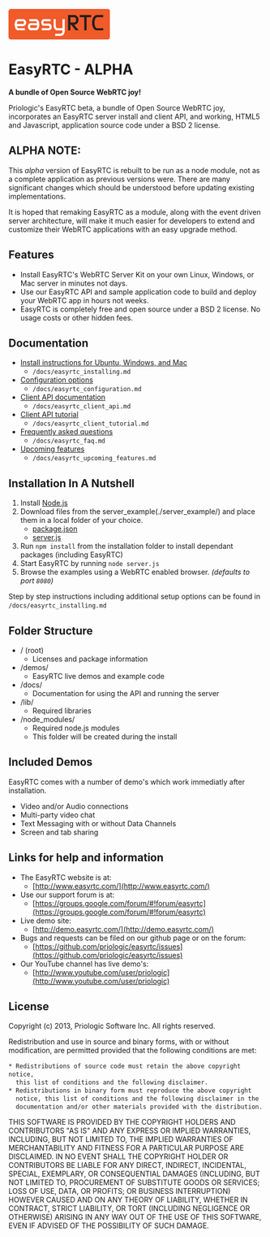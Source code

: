 ![EasyRTC](./api/img/easyrtc.png "EasyRTC")

EasyRTC - ALPHA
=======

**A bundle of Open Source WebRTC joy!**

Priologic's EasyRTC beta, a bundle of Open Source WebRTC joy, incorporates an EasyRTC server install and client API, and working, HTML5 and Javascript, application source code under a BSD 2 license.


ALPHA NOTE:
-----
This *alpha* version of EasyRTC is rebuilt to be run as a node module, not as a complete application as previous versions were. There are many significant changes which should be understood before updating existing implementations.

It is hoped that remaking EasyRTC as a module, along with the event driven server architecture, will make it much easier for developers to extend and customize their WebRTC applications with an easy upgrade method.


Features
--------
 * Install EasyRTC's WebRTC Server Kit on your own Linux, Windows, or Mac server in minutes not days.
 * Use our EasyRTC API and sample application code to build and deploy your WebRTC app in hours not weeks.
 * EasyRTC is completely free and open source under a BSD 2 license. No usage costs or other hidden fees.


Documentation
-------------
 * [Install instructions for Ubuntu, Windows, and Mac](./docs/easyrtc_installing.md)
     * `/docs/easyrtc_installing.md`
 * [Configuration options](./docs/easyrtc_configuration.md)
     * `/docs/easyrtc_configuration.md`
 * [Client API documentation](./docs/easyrtc_client_api.md)
     * `/docs/easyrtc_client_api.md`
 * [Client API tutorial](./docs/easyrtc_client_tutorial.md)
     * `/docs/easyrtc_client_tutorial.md`
 * [Frequently asked questions](./docs/easyrtc_faq.md)
     * `/docs/easyrtc_faq.md`
 * [Upcoming features](./docs/easyrtc_upcoming_features.md)
     * `/docs/easyrtc_upcoming_features.md`


Installation In A Nutshell
--------------------------
 1. Install [Node.js](http://nodejs.org)
 2. Download files from the server_example(./server_example/) and place them in a local folder of your choice. 
    - [package.json](./server_example/package.json)
    - [server.js](./server_example/server.js)
 3. Run `npm install` from the installation folder to install dependant packages (including EasyRTC)
 4. Start EasyRTC by running `node server.js`
 5. Browse the examples using a WebRTC enabled browser. *(defaults to port `8080`)*

Step by step instructions including additional setup options can be found in `/docs/easyrtc_installing.md`


Folder Structure
----------------

* / (root)
  * Licenses and package information
* /demos/
  * EasyRTC live demos and example code
* /docs/
  * Documentation for using the API and running the server
* /lib/
  * Required libraries
* /node_modules/
  * Required node.js modules
  * This folder will be created during the install


Included Demos
--------------

EasyRTC comes with a number of demo's which work immediatly after installation.

 * Video and/or Audio connections
 * Multi-party video chat
 * Text Messaging with or without Data Channels
 * Screen and tab sharing


Links for help and information
------------------------------

* The EasyRTC website is at:
  * [http://www.easyrtc.com/](http://www.easyrtc.com/)
* Use our support forum is at:
  * [https://groups.google.com/forum/#!forum/easyrtc](https://groups.google.com/forum/#!forum/easyrtc)
* Live demo site:
  * [http://demo.easyrtc.com/](http://demo.easyrtc.com/)
* Bugs and requests can be filed on our github page or on the forum:
  * [https://github.com/priologic/easyrtc/issues](https://github.com/priologic/easyrtc/issues)
* Our YouTube channel has live demo's:
  * [http://www.youtube.com/user/priologic](http://www.youtube.com/user/priologic)


License
-------

Copyright (c) 2013, Priologic Software Inc.
All rights reserved.

Redistribution and use in source and binary forms, with or without
modification, are permitted provided that the following conditions are met:

    * Redistributions of source code must retain the above copyright notice,
      this list of conditions and the following disclaimer.
    * Redistributions in binary form must reproduce the above copyright
      notice, this list of conditions and the following disclaimer in the
      documentation and/or other materials provided with the distribution.

THIS SOFTWARE IS PROVIDED BY THE COPYRIGHT HOLDERS AND CONTRIBUTORS "AS IS"
AND ANY EXPRESS OR IMPLIED WARRANTIES, INCLUDING, BUT NOT LIMITED TO, THE
IMPLIED WARRANTIES OF MERCHANTABILITY AND FITNESS FOR A PARTICULAR PURPOSE
ARE DISCLAIMED. IN NO EVENT SHALL THE COPYRIGHT HOLDER OR CONTRIBUTORS BE
LIABLE FOR ANY DIRECT, INDIRECT, INCIDENTAL, SPECIAL, EXEMPLARY, OR
CONSEQUENTIAL DAMAGES (INCLUDING, BUT NOT LIMITED TO, PROCUREMENT OF
SUBSTITUTE GOODS OR SERVICES; LOSS OF USE, DATA, OR PROFITS; OR BUSINESS
INTERRUPTION) HOWEVER CAUSED AND ON ANY THEORY OF LIABILITY, WHETHER IN
CONTRACT, STRICT LIABILITY, OR TORT (INCLUDING NEGLIGENCE OR OTHERWISE)
ARISING IN ANY WAY OUT OF THE USE OF THIS SOFTWARE, EVEN IF ADVISED OF THE
POSSIBILITY OF SUCH DAMAGE.